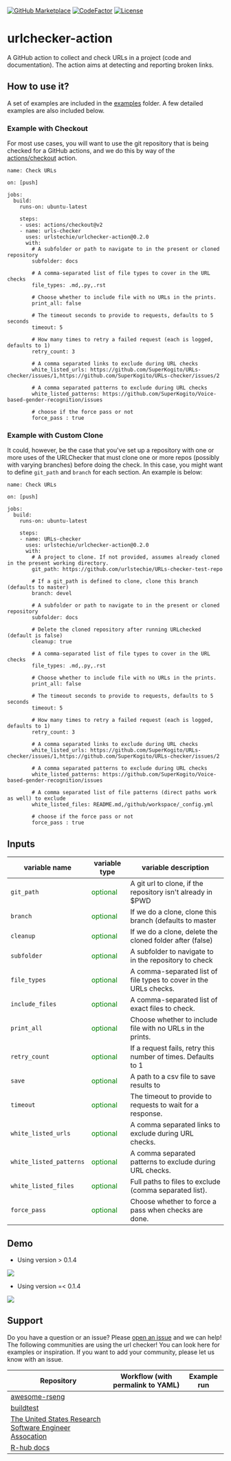 [![GitHub Marketplace](https://img.shields.io/static/v1?label=Marketplace&message=urlchecker-action&color=blue?style=flat&logo=github)](https://github.com/marketplace/actions/urlchecker-action)
[![CodeFactor](https://www.codefactor.io/repository/github/urlstechie/urlchecker-action/badge)](https://www.codefactor.io/repository/github/urlstechie/urlchecker-action)
[![License](https://img.shields.io/badge/license-MIT-brightgreen)](https://github.com/urlstechie/urlchecker-action/blob/master/LICENSE)

# urlchecker-action

A GitHub action to collect and check URLs in a project (code and documentation).
The action aims at detecting and reporting broken links.

## How to use it?

A set of examples are included in the [examples](examples) folder. A few detailed 
examples are also included below.

### Example with Checkout

For most use cases, you will want to use the git repository that is being checked
for a GitHub actions, and we do this by way of the [actions/checkout](https://github.com/actions/checkout) action.

```
name: Check URLs

on: [push]

jobs:
  build:
    runs-on: ubuntu-latest

    steps:
    - uses: actions/checkout@v2
    - name: urls-checker
      uses: urlstechie/urlchecker-action@0.2.0
      with:
        # A subfolder or path to navigate to in the present or cloned repository
        subfolder: docs

        # A comma-separated list of file types to cover in the URL checks
        file_types: .md,.py,.rst

        # Choose whether to include file with no URLs in the prints.
        print_all: false

        # The timeout seconds to provide to requests, defaults to 5 seconds
        timeout: 5

        # How many times to retry a failed request (each is logged, defaults to 1)
        retry_count: 3

        # A comma separated links to exclude during URL checks
        white_listed_urls: https://github.com/SuperKogito/URLs-checker/issues/1,https://github.com/SuperKogito/URLs-checker/issues/2

        # A comma separated patterns to exclude during URL checks
        white_listed_patterns: https://github.com/SuperKogito/Voice-based-gender-recognition/issues

        # choose if the force pass or not
        force_pass : true
```


### Example with Custom Clone

It could, however, be the case that you've set up a repository with one or more uses of the URLChecker
that must clone one or more repos (possibly with varying branches) before doing the check.
In this case, you might want to define `git_path` and `branch` for each section.
An example is below:

```
name: Check URLs

on: [push]

jobs:
  build:
    runs-on: ubuntu-latest

    steps:
    - name: URLs-checker
      uses: urlstechie/urlchecker-action@0.2.0
      with:
        # A project to clone. If not provided, assumes already cloned in the present working directory.
        git_path: https://github.com/urlstechie/URLs-checker-test-repo

        # If a git_path is defined to clone, clone this branch (defaults to master)
        branch: devel

        # A subfolder or path to navigate to in the present or cloned repository
        subfolder: docs

        # Delete the cloned repository after running URLchecked (default is false)
        cleanup: true

        # A comma-separated list of file types to cover in the URL checks
        file_types: .md,.py,.rst

        # Choose whether to include file with no URLs in the prints.
        print_all: false

        # The timeout seconds to provide to requests, defaults to 5 seconds
        timeout: 5

        # How many times to retry a failed request (each is logged, defaults to 1)
        retry_count: 3

        # A comma separated links to exclude during URL checks
        white_listed_urls: https://github.com/SuperKogito/URLs-checker/issues/1,https://github.com/SuperKogito/URLs-checker/issues/2

        # A comma separated patterns to exclude during URL checks
        white_listed_patterns: https://github.com/SuperKogito/Voice-based-gender-recognition/issues

        # A comma separated list of file patterns (direct paths work as well) to exclude
        white_listed_files: README.md,/github/workspace/_config.yml

        # choose if the force pass or not
        force_pass : true
```
## Inputs


| variable name               | variable type                                |      variable description                                        |
|-----------------------------|----------------------------------------------|------------------------------------------------------------------|
| `git_path`                  | <span style="color:green"> optional </span>  | A git url to clone, if the repository isn't already in $PWD      |
| `branch`                    | <span style="color:green"> optional </span>  | If we do a clone, clone this branch (defaults to master          |
| `cleanup`                   | <span style="color:green"> optional </span>  | If we do a clone, delete the cloned folder after (false)         |
| `subfolder`                 | <span style="color:green"> optional </span>  | A subfolder to navigate to in the repository to check            |
| `file_types`                | <span style="color:green"> optional </span>  | A comma-separated list of file types to cover in the URLs checks.|
| `include_files`             | <span style="color:green"> optional </span>  | A comma-separated list of exact files to check.                  |
| `print_all`                 | <span style="color:green"> optional </span>  | Choose whether to include file with no URLs in the prints.       |
| `retry_count`               | <span style="color:green"> optional </span>  | If a request fails, retry this number of times. Defaults to 1    |
| `save`                      | <span style="color:green"> optional </span>  | A path to a csv file to save results to                          |
| `timeout`                   | <span style="color:green"> optional </span>  | The timeout to provide to requests to wait for a response.       |
| `white_listed_urls`         | <span style="color:green"> optional </span>  | A comma separated links to exclude during URL checks.            |
| `white_listed_patterns`     | <span style="color:green"> optional </span>  | A comma separated patterns to exclude during URL checks.         |
| `white_listed_files`        | <span style="color:green"> optional </span>  | Full paths to files to exclude (comma separated list).           |
| `force_pass`                | <span style="color:green"> optional </span>  | Choose whether to force a pass when checks are done.             |

## Demo
- Using version > 0.1.4
<img src="demo2.gif"/>

- Using version =< 0.1.4
<img src="demo.gif"/>

## Support

Do you have a question or an issue? Please [open an issue](https://github.com/urlstechie/urlchecker-action/issues) and we can help!
The following communities are using the url checker! You can look here for examples
or inspiration. If you want to add your community, please let us know with an issue.

| Repository                                                                                          | Workflow (with permalink to YAML) | Example run |
|-----------------------------------------------------------------------------------------------------|-----------------------------------|-------------|
| [awesome-rseng](https://github.com/rseng/awesome-rseng)                                             |                                   |             |
| [buildtest](https://github.com/HPC-buildtest/buildtest-framework)                                   |                                   |             |
| [The United States Research Software Engineer Assocation](https://github.com/USRSE/usrse.github.io) |                                   |             |
| [R-hub docs](https://github.com/r-hub/docs)                                                         |                                   |             |
